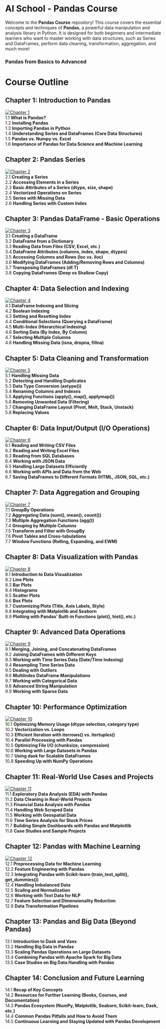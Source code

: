 # AI School - Pandas Course

Welcome to the **Pandas Course** repository! This course covers the essential concepts and techniques of **Pandas**, a powerful data manipulation and analysis library in Python. It is designed for both beginners and intermediate learners who want to master working with data structures, such as Series and DataFrames, perform data cleaning, transformation, aggregation, and much more!
### Pandas from Basics to Advanced

# Course Outline

## Chapter 1: Introduction to Pandas<br>
[![Chapter 1](https://colab.research.google.com/assets/colab-badge.svg)](https://colab.research.google.com/github/qamarsatti/ai_school/blob/main/02_ai_fundamentals/01_basic/02_pandas/chapter_01.ipynb)<br>
1.1 **What is Pandas?**  
1.2 **Installing Pandas**  
1.3 **Importing Pandas in Python**  
1.4 **Understanding Series and DataFrames (Core Data Structures)**  
1.5 **Pandas vs. Numpy vs. Excel**  
1.6 **Importance of Pandas for Data Science and Machine Learning**

## Chapter 2: Pandas Series<br>
[![Chapter 2](https://colab.research.google.com/assets/colab-badge.svg)](https://colab.research.google.com/github/qamarsatti/ai_school/blob/main/02_ai_fundamentals/01_basic/02_pandas/chapter_02.ipynb)<br>
2.1 **Creating a Series**  
2.2 **Accessing Elements in a Series**  
2.3 **Basic Attributes of a Series (dtype, size, shape)**  
2.4 **Vectorized Operations on Series**  
2.5 **Series with Missing Data**  
2.6 **Handling Series with Custom Index**

## Chapter 3: Pandas DataFrame - Basic Operations<br>
[![Chapter 3](https://colab.research.google.com/assets/colab-badge.svg)](https://colab.research.google.com/github/qamarsatti/ai_school/blob/main/02_ai_fundamentals/01_basic/02_pandas/chapter_03.ipynb)<br>
3.1 **Creating a DataFrame**  
3.2 **DataFrame from a Dictionary**  
3.3 **Reading Data from Files (CSV, Excel, etc.)**  
3.4 **DataFrame Attributes (columns, index, shape, dtypes)**  
3.5 **Accessing Columns and Rows (loc vs. iloc)**  
3.6 **Modifying DataFrames (Adding/Removing Rows and Columns)**  
3.7 **Transposing DataFrames (df.T)**  
3.8 **Copying DataFrames (Deep vs Shallow Copy)**

## Chapter 4: Data Selection and Indexing<br>
[![Chapter 4](https://colab.research.google.com/assets/colab-badge.svg)](https://colab.research.google.com/github/qamarsatti/ai_school/blob/main/02_ai_fundamentals/01_basic/02_pandas/chapter_04.ipynb)<br>
4.1 **DataFrame Indexing and Slicing**  
4.2 **Boolean Indexing**  
4.3 **Setting and Resetting Index**  
4.4 **Conditional Selections (Querying a DataFrame)**  
4.5 **Multi-Index (Hierarchical Indexing)**  
4.6 **Sorting Data (By Index, By Column)**  
4.7 **Selecting Multiple Columns**  
4.8 **Handling Missing Data (isna, dropna, fillna)**

## Chapter 5: Data Cleaning and Transformation<br>
[![Chapter 5](https://colab.research.google.com/assets/colab-badge.svg)](https://colab.research.google.com/github/qamarsatti/ai_school/blob/main/02_ai_fundamentals/01_basic/02_pandas/chapter_05.ipynb)<br>
5.1 **Handling Missing Data**  
5.2 **Detecting and Handling Duplicates**  
5.3 **Data Type Conversion (astype())**  
5.4 **Renaming Columns and Indexes**  
5.5 **Applying Functions (apply(), map(), applymap())**  
5.6 **Removing Unwanted Data (Filtering)**  
5.7 **Changing DataFrame Layout (Pivot, Melt, Stack, Unstack)**  
5.8 **Replacing Values**

## Chapter 6: Data Input/Output (I/O Operations)<br>
[![Chapter 6](https://colab.research.google.com/assets/colab-badge.svg)](https://colab.research.google.com/github/qamarsatti/ai_school/blob/main/02_ai_fundamentals/01_basic/02_pandas/chapter_06.ipynb)<br>
6.1 **Reading and Writing CSV Files**  
6.2 **Reading and Writing Excel Files**  
6.3 **Reading from SQL Databases**  
6.4 **Working with JSON Data**  
6.5 **Handling Large Datasets Efficiently**  
6.6 **Working with APIs and Data from the Web**  
6.7 **Saving DataFrames to Different Formats (HTML, JSON, SQL, etc.)**

## Chapter 7: Data Aggregation and Grouping<br>
[![Chapter 7](https://colab.research.google.com/assets/colab-badge.svg)](https://colab.research.google.com/github/qamarsatti/ai_school/blob/main/02_ai_fundamentals/01_basic/02_pandas/chapter_07.ipynb)<br>
7.1 **GroupBy Operations**  
7.2 **Aggregating Data (sum(), mean(), count())**  
7.3 **Multiple Aggregation Functions (agg())**  
7.4 **Grouping by Multiple Columns**  
7.5 **Transform and Filter with GroupBy**  
7.6 **Pivot Tables and Cross-tabulations**  
7.7 **Window Functions (Rolling, Expanding, and EWM)**

## Chapter 8: Data Visualization with Pandas<br>
[![Chapter 8](https://colab.research.google.com/assets/colab-badge.svg)](https://colab.research.google.com/github/qamarsatti/ai_school/blob/main/02_ai_fundamentals/01_basic/02_pandas/chapter_08.ipynb)<br>
8.1 **Introduction to Data Visualization**  
8.2 **Line Plots**  
8.3 **Bar Plots**  
8.4 **Histograms**  
8.5 **Scatter Plots**  
8.6 **Box Plots**  
8.7 **Customizing Plots (Title, Axis Labels, Style)**  
8.8 **Integrating with Matplotlib and Seaborn**  
8.9 **Plotting with Pandas’ Built-in Functions (plot(), hist(), etc.)**

## Chapter 9: Advanced Data Operations<br>
[![Chapter 9](https://colab.research.google.com/assets/colab-badge.svg)](https://colab.research.google.com/github/qamarsatti/ai_school/blob/main/02_ai_fundamentals/01_basic/02_pandas/chapter_09.ipynb)<br>
9.1 **Merging, Joining, and Concatenating DataFrames**  
9.2 **Joining DataFrames with Different Keys**  
9.3 **Working with Time Series Data (Date/Time Indexing)**  
9.4 **Resampling Time Series Data**  
9.5 **Dealing with Outliers**  
9.6 **MultiIndex DataFrame Manipulations**  
9.7 **Working with Categorical Data**  
9.8 **Advanced String Manipulation**  
9.9 **Working with Sparse Data**

## Chapter 10: Performance Optimization<br>
[![Chapter 10](https://colab.research.google.com/assets/colab-badge.svg)](https://colab.research.google.com/github/qamarsatti/ai_school/blob/main/02_ai_fundamentals/01_basic/02_pandas/chapter_10.ipynb)<br>
10.1 **Optimizing Memory Usage (dtype selection, category type)**  
10.2 **Vectorization vs. Loops**  
10.3 **Efficient Iteration with iterrows() vs. itertuples()**  
10.4 **Parallel Processing with Pandas**  
10.5 **Optimizing File I/O (chunksize, compression)**  
10.6 **Working with Large Datasets in Pandas**  
10.7 **Using dask for Scalable DataFrames**  
10.8 **Speeding Up with NumPy Operations**

## Chapter 11: Real-World Use Cases and Projects<br>
[![Chapter 11](https://colab.research.google.com/assets/colab-badge.svg)](https://colab.research.google.com/github/qamarsatti/ai_school/blob/main/02_ai_fundamentals/01_basic/02_pandas/chapter_11.ipynb)<br>
11.1 **Exploratory Data Analysis (EDA) with Pandas**  
11.2 **Data Cleaning in Real-World Projects**  
11.3 **Financial Data Analysis with Pandas**  
11.4 **Handling Web Scraped Data**  
11.5 **Working with Geospatial Data**  
11.6 **Time Series Analysis for Stock Prices**  
11.7 **Building Simple Dashboards with Pandas and Matplotlib**  
11.8 **Case Studies and Sample Projects**

## Chapter 12: Pandas with Machine Learning<br>
[![Chapter 12](https://colab.research.google.com/assets/colab-badge.svg)](https://colab.research.google.com/github/qamarsatti/ai_school/blob/main/02_ai_fundamentals/01_basic/02_pandas/chapter_12.ipynb)<br>
12.1 **Preprocessing Data for Machine Learning**  
12.2 **Feature Engineering with Pandas**  
12.3 **Integrating Pandas with Scikit-learn (train_test_split(), get_dummies())**  
12.4 **Handling Imbalanced Data**  
12.5 **Scaling and Normalization**  
12.6 **Working with Text Data for NLP**  
12.7 **Feature Selection and Dimensionality Reduction**  
12.8 **Data Transformation Pipelines**

## Chapter 13: Pandas and Big Data (Beyond Pandas)
13.1 **Introduction to Dask and Vaex**  
13.2 **Handling Big Data in Pandas**  
13.3 **Scaling Pandas Operations on Large Datasets**  
13.4 **Combining Pandas with Apache Spark for Big Data**  
13.5 **Case Studies on Big Data Handling with Pandas**

## Chapter 14: Conclusion and Future Learning
14.1 **Recap of Key Concepts**  
14.2 **Resources for Further Learning (Books, Courses, and Documentation)**  
14.3 **Pandas Ecosystem (NumPy, Matplotlib, Seaborn, Scikit-learn, Dask, etc.)**  
14.4 **Common Pandas Pitfalls and How to Avoid Them**  
14.5 **Continuous Learning and Staying Updated with Pandas Development**
